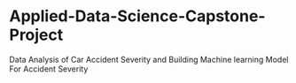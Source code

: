 # Applied-Data-Science-Capstone-Project
Data Analysis of Car Accident Severity and Building Machine learning Model For Accident Severity

